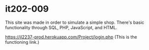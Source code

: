 # it202-009
This site was made in order to simulate a simple shop. There's basic functionality through SQL, PHP, JavaScript, and HTML.

https://jl2237-prod.herokuapp.com/Project/login.php (This is the functioning link.)
